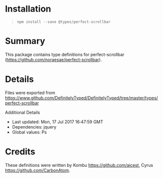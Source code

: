 # Installation
> `npm install --save @types/perfect-scrollbar`

# Summary
This package contains type definitions for perfect-scrollbar (https://github.com/noraesae/perfect-scrollbar).

# Details
Files were exported from https://www.github.com/DefinitelyTyped/DefinitelyTyped/tree/master/types/perfect-scrollbar

Additional Details
 * Last updated: Mon, 17 Jul 2017 16:47:59 GMT
 * Dependencies: jquery
 * Global values: Ps

# Credits
These definitions were written by Kombu <https://github.com/aicest>, Cyrus <https://github.com/CarbonAtom>.
